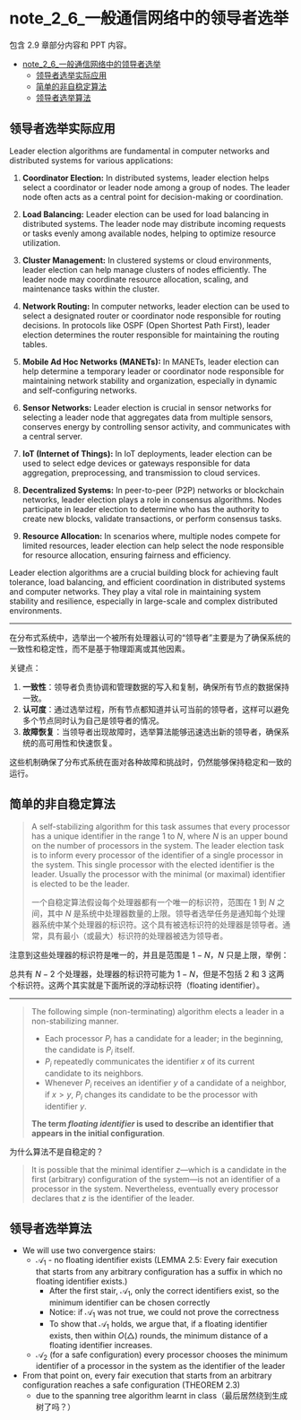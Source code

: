 # note_2_6_一般通信网络中的领导者选举

包含 2.9 章部分内容和 PPT 内容。

<!-- TOC -->

- [note\_2\_6\_一般通信网络中的领导者选举](#note_2_6_一般通信网络中的领导者选举)
  - [领导者选举实际应用](#领导者选举实际应用)
  - [简单的非自稳定算法](#简单的非自稳定算法)
  - [领导者选举算法](#领导者选举算法)

<!-- /TOC -->

## 领导者选举实际应用

Leader election algorithms are fundamental in computer networks and distributed systems for various applications:

1. **Coordinator Election:** In distributed systems, leader election helps select a coordinator or leader node among a group of nodes. The leader node often acts as a central point for decision-making or coordination.

2. **Load Balancing:** Leader election can be used for load balancing in distributed systems. The leader node may distribute incoming requests or tasks evenly among available nodes, helping to optimize resource utilization.

3. **Cluster Management:** In clustered systems or cloud environments, leader election can help manage clusters of nodes efficiently. The leader node may coordinate resource allocation, scaling, and maintenance tasks within the cluster.

4. **Network Routing:** In computer networks, leader election can be used to select a designated router or coordinator node responsible for routing decisions. In protocols like OSPF (Open Shortest Path First), leader election determines the router responsible for maintaining the routing tables.

5. **Mobile Ad Hoc Networks (MANETs):** In MANETs, leader election can help determine a temporary leader or coordinator node responsible for maintaining network stability and organization, especially in dynamic and self-configuring networks.

6. **Sensor Networks:** Leader election is crucial in sensor networks for selecting a leader node that aggregates data from multiple sensors, conserves energy by controlling sensor activity, and communicates with a central server.

7. **IoT (Internet of Things):** In IoT deployments, leader election can be used to select edge devices or gateways responsible for data aggregation, preprocessing, and transmission to cloud services.

8. **Decentralized Systems:** In peer-to-peer (P2P) networks or blockchain networks, leader election plays a role in consensus algorithms. Nodes participate in leader election to determine who has the authority to create new blocks, validate transactions, or perform consensus tasks.

9. **Resource Allocation:** In scenarios where, multiple nodes compete for limited resources, leader election can help select the node responsible for resource allocation, ensuring fairness and efficiency.

Leader election algorithms are a crucial building block for achieving fault tolerance, load balancing, and efficient coordination in distributed systems and computer networks. They play a vital role in maintaining system stability and resilience, especially in large-scale and complex distributed environments.

---

在分布式系统中，选举出一个被所有处理器认可的“领导者”主要是为了确保系统的一致性和稳定性，而不是基于物理距离或其他因素。

关键点：

1. **一致性**：领导者负责协调和管理数据的写入和复制，确保所有节点的数据保持一致。
2. **认可度**：通过选举过程，所有节点都知道并认可当前的领导者，这样可以避免多个节点同时认为自己是领导者的情况。
3. **故障恢复**：当领导者出现故障时，选举算法能够迅速选出新的领导者，确保系统的高可用性和快速恢复。

这些机制确保了分布式系统在面对各种故障和挑战时，仍然能够保持稳定和一致的运行。

## 简单的非自稳定算法

> A self-stabilizing algorithm for this task assumes that every processor has a unique identifier in the range 1 to $N$, where $N$ is an upper bound on the number of processors in the system. The leader election task is to inform every processor of the identifier of a single processor in the system. This single processor with the elected identifier is the leader. Usually the processor with the minimal (or maximal) identifier is elected to be the leader.
>
> 一个自稳定算法假设每个处理器都有一个唯一的标识符，范围在 1 到 $N$ 之间，其中 $N$ 是系统中处理器数量的上限。领导者选举任务是通知每个处理器系统中某个处理器的标识符。这个具有被选标识符的处理器是领导者。通常，具有最小（或最大）标识符的处理器被选为领导者。

注意到这些处理器的标识符是唯一的，并且是范围是 $1 - N$，$N$ 只是上限，举例：

总共有 $N-2$ 个处理器，处理器的标识符可能为 $1 - N$，但是不包括 2 和 3 这两个标识符。这两个其实就是下面所说的浮动标识符（floating identifier）。

---

> The following simple (non-terminating) algorithm elects a leader in a non-stabilizing manner.
>
> - Each processor $P_i$ has a candidate for a leader; in the beginning, the candidate is $P_i$ itself.
> - $P_i$ repeatedly communicates the identifier $x$ of its current candidate to its neighbors.
> - Whenever $P_i$ receives an identifier $y$ of a candidate of a neighbor, if $x > y$, $P_i$ changes its candidate to be the processor with identifier $y$.
>
> **The term *floating identifier* is used to describe an identifier that appears in the initial configuration**.

为什么算法不是自稳定的？

> It is possible that the minimal identifier $z$—which is a candidate in the first (arbitrary) configuration of the system—is not an identifier of a processor in the system. Nevertheless, eventually every processor declares that $z$ is the identifier of the leader.

## 领导者选举算法

- We will use two convergence stairs:
  - $\mathcal{A}_1$ - no floating identifier exists (LEMMA 2.5: Every fair execution that starts from any arbitrary configuration has a suffix in which no floating identifier exists.)
    - After the first stair, $\mathcal{A}_1$, only the correct identifiers exist, so the minimum identifier can be chosen correctly
    - Notice: if $\mathcal{A}_1$ was not true, we could not prove the correctness
    - To show that $\mathcal{A}_1$ holds, we argue that, if a floating identifier exists, then within $O(\triangle)$ rounds, the minimum distance of a floating identifier increases.
  - $\mathcal{A}_2$ (for a safe configuration) every processor chooses the minimum identifier of a processor in the system as the identifier of the leader
- From that point on, every fair execution that starts from an arbitrary configuration reaches a safe configuration (THEOREM 2.3)
  - due to the spanning tree algorithm learnt in class（最后居然绕到生成树了吗？）

